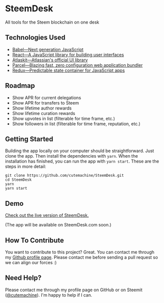 # SteemDesk

All tools for the Steem blockchain on one desk


## Technologies Used

- [Babel—Next generation JavaScript](https://babeljs.io)
- [React—A JavaScript library for building user interfaces](https://reactjs.org/)
- [Atlaskit—Atlassian's official UI library](https://atlaskit.atlassian.com/)
- [Parcel—Blazing fast, zero configuration web application bundler](https://parceljs.org)
- [Redux—Predictable state container for JavaScript apps](https://redux.js.org/)


## Roadmap

- Show APR for current delegations
- Show APR for transfers to Steem
- Show lifetime author rewards
- Show lifetime curation rewards
- Show upvotes in list (filterable for time frame, etc.)
- Show followers in list (filterable for time frame, reputation, etc.)


## Getting Started

Building the app locally on your computer should be straightforward. Just clone the app. Then install the dependencies with `yarn`. When the installation has finished, you can run the app with `yarn start`. These are the steps in more detail:

    git clone https://github.com/cutemachine/SteemDesk.git
    cd SteemDesk
    yarn
    yarn start


## Demo

[Check out the live version of SteemDesk.](http://epic-meninsky-98f230.netlify.com)

(The app will be available on SteemDesk.com soon.)


## How To Contribute

You want to contribute to this project? Great. You can contact me through my [Github profile page](https://github.com/cutemachine). Please contact me before sending a pull request so we can align our forces :)


## Need Help?

Please contact me through my profile page on GitHub or on Steemit ([@cutemachine](https://steemit.com/@cutemachine)). I'm happy to help if I can.
